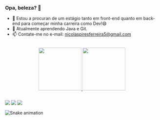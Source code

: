 ### Opa, beleza? 👋

- 🔭 Estou a procuran de um estágio tanto em front-end quanto em back-end para começar minha carreira como Dev!😄
- 🌱 Atualmente aprendendo Java e Git.
- 📫 Contate-me no e-mail: nicolaspiresferreira5@gmail.com
 
##

<div align="center">
  <a href="https://github.com/itssnico">
  <img height="140m" src="https://github-readme-stats.vercel.app/api?username=itssnico&show_icons=true&theme=dark&include_all_commits=true&count_private=true"/>
  <img height="140em" src="https://github-readme-stats.vercel.app/api/top-langs/?username=itssnico&layout=compact&langs_count=7&theme=dark"/>
</div>
  
##
   
  <div> 
  <a href="https://instagram.com/itss_niico" target="_blank"><img src="https://img.shields.io/badge/-Instagram-%23E4405F?style=for-the-badge&logo=instagram&logoColor=white" target="_blank"></a>
  <a href="https://www.linkedin.com/in/nicolas-pires-ferreira/" target="_blank"><img src="https://img.shields.io/badge/-LinkedIn-%230077B5?style=for-the-badge&logo=linkedin&logoColor=white" target="_blank"></a> 
  <a href = "mailto:nicolaspiresferreira5@gmail.com"><img src="https://img.shields.io/badge/-Gmail-%23333?style=for-the-badge&logo=gmail&logoColor=white" target="_blank"></a>
  
  ![Snake animation](https://github.com/itssnico/itssnico/blob/output/github-contribution-grid-snake.svg)
</div>
